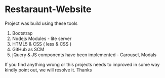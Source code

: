 # Restaraunt-Website

Project was build using these tools
  1. Bootstrap
  2. Nodejs Modules - lite server
  3. HTML5 & CSS ( less & CSS )
  4. GitHub as SCM
  5. jQuery & JS components have been implemented - Carousel, Modals
 
If you find anything wrong or this projects needs to improved in some way kindly point out, we will resolve it. Thanks
